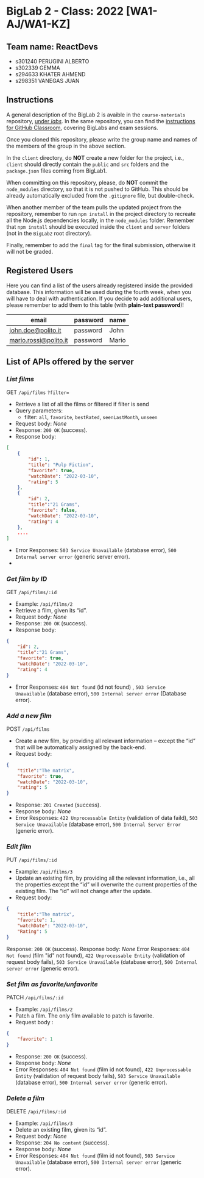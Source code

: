 # BigLab 2 - Class: 2022 [WA1-AJ/WA1-KZ]

## Team name: ReactDevs

* s301240 PERUGINI ALBERTO
* s302339 GEMMA
* s294633 KHATER AHMEND
* s298351 VANEGAS JUAN

## Instructions

A general description of the BigLab 2 is avaible in the `course-materials` repository, [under _labs_](https://polito-wa1-aw1-2022.github.io/materials/labs/BigLab2/BigLab2.pdf). In the same repository, you can find the [instructions for GitHub Classroom](https://polito-wa1-aw1-2022.github.io/materials/labs/GH-Classroom-BigLab-Instructions.pdf), covering BigLabs and exam sessions.

Once you cloned this repository, please write the group name and names of the members of the group in the above section.

In the `client` directory, do **NOT** create a new folder for the project, i.e., `client` should directly contain the `public` and `src` folders and the `package.json` files coming from BigLab1.

When committing on this repository, please, do **NOT** commit the `node_modules` directory, so that it is not pushed to GitHub.
This should be already automatically excluded from the `.gitignore` file, but double-check.

When another member of the team pulls the updated project from the repository, remember to run `npm install` in the project directory to recreate all the Node.js dependencies locally, in the `node_modules` folder.
Remember that `npm install` should be executed inside the `client` and `server` folders (not in the `BigLab2` root directory).

Finally, remember to add the `final` tag for the final submission, otherwise it will not be graded.

## Registered Users

Here you can find a list of the users already registered inside the provided database. This information will be used during the fourth week, when you will have to deal with authentication.
If you decide to add additional users, please remember to add them to this table (with **plain-text password**)!

| email | password | name |
|-------|----------|------|
| john.doe@polito.it | password | John |
| mario.rossi@polito.it | password | Mario |

## List of APIs offered by the server

### **_List films_**

GET `/api/films` `?filter=`

* Retrieve a list of all the films or filtered if filter is send
* Query parameters: 
  * filter: `all`, `favorite`, `bestRated`, `seenLastMonth`, `unseen`
* Request body: _None_
* Response: `200 OK` (success).
* Response body:

```json
[
    {
        "id": 1,
        "title": "Pulp Fiction",
        "favorite": true,
        "watchDate": "2022-03-10",
        "rating": 5
    }, 
    {
        "id": 2,
        "title":"21 Grams",
        "favorite": false,
        "watchDate": "2022-03-10",
        "rating": 4
    },
    ....
]

```

* Error Responses: `503 Service Unavailable` (database error), `500 Internal server error` (generic server error).
* 
### _Get film by ID_

GET `/api/films/:id`

* Example: `/api/films/2`
* Retrieve a film, given its “id”.
* Request body: _None_
* Response: `200 OK` (success).
* Response body:

```json
{
    "id": 2,
    "title":"21 Grams",
    "favorite": true,
    "watchDate": "2022-03-10",
    "rating": 4
}  
```

* Error Responses: `404 Not found` (id not found) , `503 Service Unavailable` (database error), `500 Internal server error` (Database error).

### **_Add a new film_**

POST `/api/films`

* Create a new film, by providing all relevant information – except the “id” that will be
automatically assigned by the back-end.
* Request body:

```json
{
    "title":"The matrix",
    "favorite": true,
    "watchDate": "2022-03-10",
    "rating": 5
}
```

* Response: `201 Created` (success).
* Response body: _None_
* Error Responses: `422 Unprocessable Entity` (validation of data faild), `503 Service Unavailable` (database error), `500 Internal Server Error` (generic error).

### **_Edit film_**

PUT `/api/films/:id`

* Example: `/api/films/3`
* Update an existing film, by providing all the relevant information, i.e., all the properties except
the “id” will overwrite the current properties of the existing film. The “id” will not change after
the update.
* Request body:

```json
{
    "title":"The matrix",
    "favorite": 1,
    "watchDate": "2022-03-10",
    "Rating": 5
}
```

Response: `200 OK` (success).
Response body: _None_
Error Responses: `404 Not found` (film "id" not found), `422 Unprocessable Entity` (validation of request body fails), `503 Service Unavailable` (database error), `500 Internal server error` (generic error).

### **_Set film as favorite/unfavorite_**

PATCH `/api/films/:id`

* Example: `/api/films/2`
* Patch a film. The only film available to patch is favorite. 
* Request body :

```json
{
    "favorite": 1
}
```

* Response: `200 OK` (success).
* Response body: _None_
* Error Responses: `404 Not found` (film id not found), `422 Unprocessable Entity` (validation of request body fails), `503 Service Unavailable` (database error), `500 Internal server error` (generic error).

### **_Delete a film_**

DELETE `/api/films/:id`

* Example: `/api/films/3`
* Delete an existing film, given its “id”.
* Request body: _None_
* Response: `204 No content` (success).
* Response body: _None_
* Error Responses: `404 Not found` (film id not found), `503 Service Unavailable` (database error), `500 Internal server error` (generic error).

